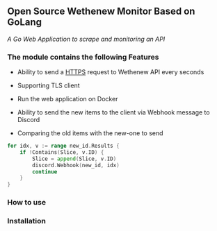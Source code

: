 <h2>Open Source Wethenew Monitor Based on GoLang</h2>

_A Go Web Application to scrape and monitoring an API_


<h3>The module contains the following Features</h3>

- Ability to send a [HTTPS](https://pkg.go.dev/net/http) request to Wethenew API every seconds
- Supporting TLS client
- Run the web application on Docker

- Ability to send the new items to the client via Webhook message to Discord
- Comparing the old items with the new-one to send


```go
for idx, v := range new_id.Results {
    if !Contains(Slice, v.ID) {
        Slice = append(Slice, v.ID)
        discord.Webhook(new_id, idx)
        continue
    }
}
```
<h3>How to use</h3>

<h3>Installation</h3>

